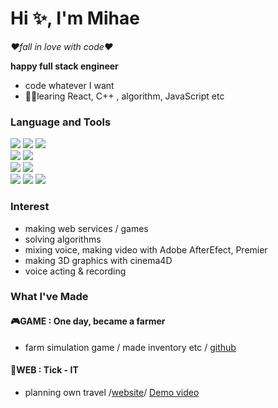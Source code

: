 # Hi ✨, I'm Mihae
*❤fall in love with code❤*  

**happy full stack engineer**
- code whatever I want
- 🏃‍♀️learing React, C++ , algorithm, JavaScript etc 

### Language and Tools
<img src="https://img.shields.io/badge/React-61DAFB?style=flat-square&logo=React&logoColor=white"> <img src="https://img.shields.io/badge/CSS-1572B6?style=flat-square&logo=CSS3&logoColor=white"> <img src="https://img.shields.io/badge/HTML-E34F26?style=flat-square&logo=HTML5&logoColor=white">  
<img src="https://img.shields.io/badge/MySQL-4479A1?style=flat-square&logo=MySQL&logoColor=white">
<img src="https://img.shields.io/badge/AWS-232F3E?style=flat-square&logo=Amazon-AWS&logoColor=white">  
<img src="https://img.shields.io/badge/JavaScript-F7DF1E?style=flat-square&logo=javascript&logoColor=white">
<img src="https://img.shields.io/badge/Spring Boot-6DB33F?style=flat-square&logo=Spring-Boot&logoColor=white">  
<img src="https://img.shields.io/badge/Unity-000000?style=flat-square&logo=Unity&logoColor=white"> <img src="https://img.shields.io/badge/C Sharp-239120?style=flat-square&logo=C-Sharp&logoColor=white"> <img src="https://img.shields.io/badge/C++-00599C?style=flat-square&logo=c%2B%2B&logoColor=white">  
### Interest
- making web services / games
- solving algorithms
- mixing voice, making video with Adobe AfterEfect, Premier
- making 3D graphics with cinema4D
- voice acting & recording
### What I've Made
#### 🎮GAME : One day, became a farmer
- farm simulation game / made inventory etc / [github](https://github.com/team-Primis/Farm_Totall)

#### 🌻WEB : Tick - IT 
- planning own travel /[website](http://3.36.224.224:3030)/ [Demo video](https://www.youtube.com/watch?v=0f2Z-i2MtYM&t=39s)  



<!--
**smilehae/smilehae** is a ✨ _special_ ✨ repository because its `README.md` (this file) appears on your GitHub profile.

Here are some ideas to get you started:

- 🔭 I’m currently working on ...
- 🌱 I’m currently learning ...
- 👯 I’m looking to collaborate on ...
- 🤔 I’m looking for help with ...
- 💬 Ask me about ...
- 📫 How to reach me: ...
- 😄 Pronouns: ...
- ⚡ Fun fact: ...
-->
